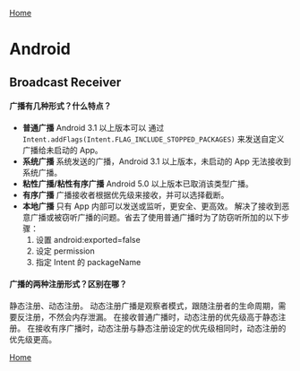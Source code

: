 [Home](../../README.md)

# Android

## Broadcast Receiver

#### 广播有几种形式？什么特点？
- **普通广播**
Android 3.1 以上版本可以 通过 `Intent.addFlags(Intent.FLAG_INCLUDE_STOPPED_PACKAGES)` 来发送自定义广播给未启动的 App。
- **系统广播**
系统发送的广播，Android 3.1 以上版本，未启动的 App 无法接收到系统广播。
- **粘性广播/粘性有序广播**
Android 5.0 以上版本已取消该类型广播。
- **有序广播**
广播接收者根据优先级来接收，并可以选择截断。
- **本地广播**
只有 App 内部可以发送或监听，更安全、更高效。
解决了接收到恶意广播或被窃听广播的问题。省去了使用普通广播时为了防窃听所加的以下步骤：
    1. 设置 android:exported=false
    2. 设定 permission
    3. 指定 Intent 的 packageName

#### 广播的两种注册形式？区别在哪？
静态注册、动态注册。
动态注册广播是观察者模式，跟随注册者的生命周期，需要反注册，不然会内存泄漏。
在接收普通广播时，动态注册的优先级高于静态注册。
在接收有序广播时，动态注册与静态注册设定的优先级相同时，动态注册的优先级更高。

[Home](../../README.md)
